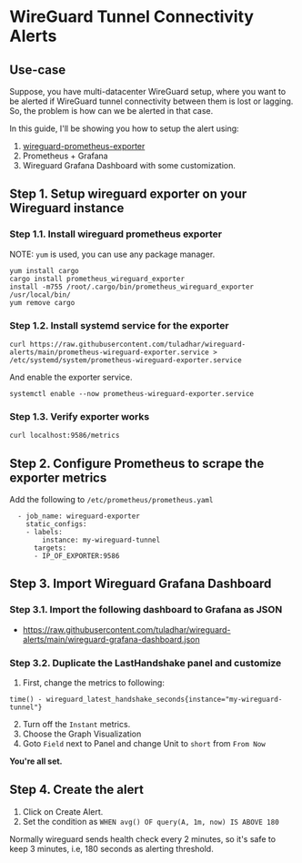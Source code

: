 # WireGuard Tunnel Connectivity Alerts

## Use-case
Suppose, you have multi-datacenter WireGuard setup, where you want to be alerted if WireGuard tunnel connectivity between them is lost or lagging. So, the problem is how can we be alerted in that case. 

In this guide, I'll be showing you how to setup the alert using:
1. [wireguard-prometheus-exporter](https://github.com/MindFlavor/prometheus_wireguard_exporter)
2. Prometheus + Grafana
3. Wireguard Grafana Dashboard with some customization.

## Step 1. Setup wireguard exporter on your Wireguard instance

### Step 1.1. Install wireguard prometheus exporter
NOTE: `yum` is used, you can use any package manager.
```
yum install cargo
cargo install prometheus_wireguard_exporter
install -m755 /root/.cargo/bin/prometheus_wireguard_exporter /usr/local/bin/
yum remove cargo
```

### Step 1.2. Install systemd service for the exporter
```
curl https://raw.githubusercontent.com/tuladhar/wireguard-alerts/main/prometheus-wireguard-exporter.service > /etc/systemd/system/prometheus-wireguard-exporter.service
```
And enable the exporter service.
```
systemctl enable --now prometheus-wireguard-exporter.service
```

### Step 1.3. Verify exporter works
```
curl localhost:9586/metrics
```

## Step 2. Configure Prometheus to scrape the exporter metrics
Add the following to `/etc/prometheus/prometheus.yaml`
```
  - job_name: wireguard-exporter
    static_configs:
    - labels:
        instance: my-wireguard-tunnel
      targets:
      - IP_OF_EXPORTER:9586
```

## Step 3. Import Wireguard Grafana Dashboard 
### Step 3.1. Import the following dashboard to Grafana as JSON
* https://raw.githubusercontent.com/tuladhar/wireguard-alerts/main/wireguard-grafana-dashboard.json

### Step 3.2. Duplicate the LastHandshake panel and customize
1. First, change the metrics to following:
```
time() - wireguard_latest_handshake_seconds{instance="my-wireguard-tunnel"}
```
2. Turn off the `Instant` metrics.
3. Choose the Graph Visualization
4. Goto `Field` next to Panel and change Unit to `short` from `From Now`

**You're all set.**

## Step 4. Create the alert
1. Click on Create Alert.
2. Set the condition as `WHEN avg() OF query(A, 1m, now) IS ABOVE 180`

Normally wireguard sends health check every 2 minutes, so it's safe to keep 3 minutes, i.e, 180 seconds as alerting threshold.

